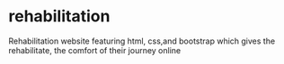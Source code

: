 # rehabilitation
Rehabilitation website featuring html, css,and bootstrap which gives the rehabilitate, the comfort of their journey online 
